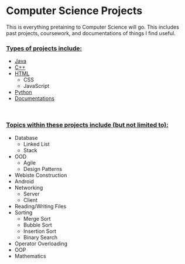 # Computer Science Projects

This is everything pretaining to Computer Science will go. This includes past projects, coursework, and documentations of things I find useful.

### <u>Types of projects include:</u>

* [Java](/Java)
* [C++](/C++)
* [HTML](/HTML)
    * CSS
    * JavaScript
* [Python](/Python)
* [Documentations](/Documentations)

<br>


### <u>Topics within these projects include (but not limited to):</u>

* Database
    * Linked List
    * Stack
* OOD
    * Agile
    * Design Patterns
* Webiste Construction
* Android
* Networking
    * Server
    * Client
* Reading/Writing Files
* Sorting
    * Merge Sort
    * Bubble Sort
    * Insertion Sort
    * Binary Search
* Operator Overloading
* OOP
* Mathematics